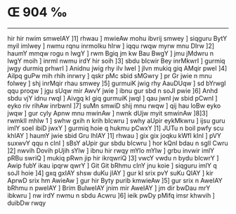 # Œ 904 ‰
---
hir hir nwim smweIAY ]1] rhwau ] mwieAw mohu ibvrij smwey ]
siqguru BytY myil imlwey ] nwmu rqnu inrmolku hIrw ] iqqu rwqw myrw mnu
DIrw ]2] haumY mmqw rogu n lwgY ] rwm Bgiq jm kw Bau BwgY ] jmu
jMdwru n lwgY moih ] inrml nwmu irdY hir soih ]3] sbdu bIcwir Bey
inrMkwrI ] gurmiq jwgy durmiq prhwrI ] Anidnu jwig rhy ilv lweI ]
jIvn mukiq giq AMqir pweI ]4] Ailpq guPw mih rhih inrwry ]
qskr pMc sbid sMGwry ] pr Gr jwie n mnu folwey ] shj inrMqir rhau
smwey ]5] gurmuiK jwig rhy AauDUqw ] sd bYrwgI qqu proqw ] jgu sUqw
mir AwvY jwie ] ibnu gur sbd n soJI pwie ]6] Anhd sbdu vjY idnu
rwqI ] Aivgq kI giq gurmuiK jwqI ] qau jwnI jw sbid pCwnI ] eyko
riv rihAw inrbwnI ]7] suMn smwiD shij mnu rwqw ] qij hau loBw eyko
jwqw ] gur cyly Apnw mnu mwinAw ] nwnk dUjw myit smwinAw ]8]3]
rwmklI mhlw 1 ] swhw gxih n krih bIcwru ] swhy aUpir eykMkwru ]
ijsu guru imlY soeI ibiD jwxY ] gurmiq hoie q hukmu pCwxY ]1] JUTu n boil
pwfy scu khIAY ] haumY jwie sbid Gru lhIAY ]1] rhwau ] gix gix
joqku kWfI kInI ] pVY suxwvY qqu n cInI ] sBsY aUpir gur sbdu bIcwru ]
hor kQnI bdau n sglI Cwru ]2] nwvih Dovih pUjih sYlw ] ibnu hir
rwqy mYlo mYlw ] grbu invwir imlY pRBu swriQ ] mukiq pRwn jip hir
ikrqwriQ ]3] vwcY vwdu n bydu bIcwrY ] Awip fubY ikau ipqrw qwrY ]
Git Git bRhmu cInY jnu koie ] siqguru imlY q soJI hoie ]4] gxq gxIAY
shsw duKu jIAY ] gur kI srix pvY suKu QIAY ] kir AprwD srix hm
AwieAw ] gur hir Byty purib kmwieAw ]5] gur srix n AweIAY bRhmu n
pweIAY ] Brim BulweIAY jnim mir AweIAY ] jm dir bwDau mrY ibkwru ]
nw irdY nwmu n sbdu Acwru ]6] ieik pwDy pMifq imsr khwvih ] duibDw
rwqy
####
